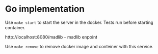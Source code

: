 # Go implementation
Use ```make start``` to start the server in the docker. Tests run before starting container.

http://localhost:8080/madlib - madlib enpoint

Use ```make remove``` to remove docker image and conteiner with this service.